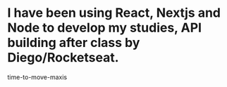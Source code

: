 # I have been using React, Nextjs and Node to develop my studies, API building after class by Diego/Rocketseat. 
time-to-move-maxis
